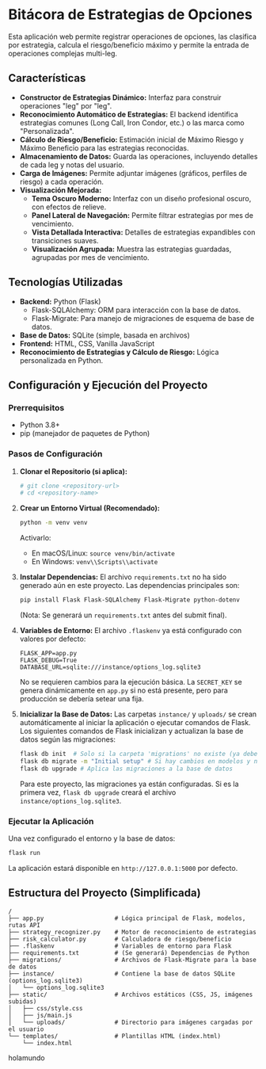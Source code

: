 # Bitácora de Estrategias de Opciones

Esta aplicación web permite registrar operaciones de opciones, las clasifica por estrategia, calcula el riesgo/beneficio máximo y permite la entrada de operaciones complejas multi-leg.

## Características

- **Constructor de Estrategias Dinámico:** Interfaz para construir operaciones "leg" por "leg".
- **Reconocimiento Automático de Estrategias:** El backend identifica estrategias comunes (Long Call, Iron Condor, etc.) o las marca como "Personalizada".
- **Cálculo de Riesgo/Beneficio:** Estimación inicial de Máximo Riesgo y Máximo Beneficio para las estrategias reconocidas.
- **Almacenamiento de Datos:** Guarda las operaciones, incluyendo detalles de cada leg y notas del usuario.
- **Carga de Imágenes:** Permite adjuntar imágenes (gráficos, perfiles de riesgo) a cada operación.
- **Visualización Mejorada:**
    - **Tema Oscuro Moderno:** Interfaz con un diseño profesional oscuro, con efectos de relieve.
    - **Panel Lateral de Navegación:** Permite filtrar estrategias por mes de vencimiento.
    - **Vista Detallada Interactiva:** Detalles de estrategias expandibles con transiciones suaves.
    - **Visualización Agrupada:** Muestra las estrategias guardadas, agrupadas por mes de vencimiento.


## Tecnologías Utilizadas

- **Backend:** Python (Flask)
  - Flask-SQLAlchemy: ORM para interacción con la base de datos.
  - Flask-Migrate: Para manejo de migraciones de esquema de base de datos.
- **Base de Datos:** SQLite (simple, basada en archivos)
- **Frontend:** HTML, CSS, Vanilla JavaScript
- **Reconocimiento de Estrategias y Cálculo de Riesgo:** Lógica personalizada en Python.

## Configuración y Ejecución del Proyecto

### Prerrequisitos

- Python 3.8+
- pip (manejador de paquetes de Python)

### Pasos de Configuración

1.  **Clonar el Repositorio (si aplica):**
    ```bash
    # git clone <repository-url>
    # cd <repository-name>
    ```

2.  **Crear un Entorno Virtual (Recomendado):**
    ```bash
    python -m venv venv
    ```
    Activarlo:
    - En macOS/Linux: `source venv/bin/activate`
    - En Windows: `venv\\Scripts\\activate`

3.  **Instalar Dependencias:**
    El archivo `requirements.txt` no ha sido generado aún en este proyecto. Las dependencias principales son:
    ```bash
    pip install Flask Flask-SQLAlchemy Flask-Migrate python-dotenv
    ```
    (Nota: Se generará un `requirements.txt` antes del submit final).

4.  **Variables de Entorno:**
    El archivo `.flaskenv` ya está configurado con valores por defecto:
    ```
    FLASK_APP=app.py
    FLASK_DEBUG=True
    DATABASE_URL=sqlite:///instance/options_log.sqlite3
    ```
    No se requieren cambios para la ejecución básica. La `SECRET_KEY` se genera dinámicamente en `app.py` si no está presente, pero para producción se debería setear una fija.

5.  **Inicializar la Base de Datos:**
    Las carpetas `instance/` y `uploads/` se crean automáticamente al iniciar la aplicación o ejecutar comandos de Flask.
    Los siguientes comandos de Flask inicializan y actualizan la base de datos según las migraciones:
    ```bash
    flask db init  # Solo si la carpeta 'migrations' no existe (ya debería existir)
    flask db migrate -m "Initial setup" # Si hay cambios en modelos y no hay script de migración
    flask db upgrade # Aplica las migraciones a la base de datos
    ```
    Para este proyecto, las migraciones ya están configuradas. Si es la primera vez, `flask db upgrade` creará el archivo `instance/options_log.sqlite3`.

### Ejecutar la Aplicación

Una vez configurado el entorno y la base de datos:
```bash
flask run
```
La aplicación estará disponible en `http://127.0.0.1:5000` por defecto.

## Estructura del Proyecto (Simplificada)

```
/
├── app.py                    # Lógica principal de Flask, modelos, rutas API
├── strategy_recognizer.py    # Motor de reconocimiento de estrategias
├── risk_calculator.py        # Calculadora de riesgo/beneficio
├── .flaskenv                 # Variables de entorno para Flask
├── requirements.txt          # (Se generará) Dependencias de Python
├── migrations/               # Archivos de Flask-Migrate para la base de datos
├── instance/                 # Contiene la base de datos SQLite (options_log.sqlite3)
│   └── options_log.sqlite3
├── static/                   # Archivos estáticos (CSS, JS, imágenes subidas)
│   ├── css/style.css
│   ├── js/main.js
│   └── uploads/              # Directorio para imágenes cargadas por el usuario
└── templates/                # Plantillas HTML (index.html)
    └── index.html
```

holamundo